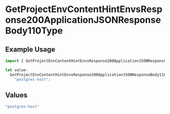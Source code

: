 # GetProjectEnvContentHintEnvsResponse200ApplicationJSONResponseBody110Type

## Example Usage

```typescript
import { GetProjectEnvContentHintEnvsResponse200ApplicationJSONResponseBody110Type } from "@vercel/sdk/models/operations";

let value:
  GetProjectEnvContentHintEnvsResponse200ApplicationJSONResponseBody110Type =
    "postgres-host";
```

## Values

```typescript
"postgres-host"
```